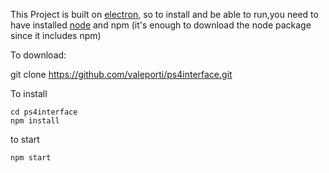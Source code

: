 This Project is built on [electron](https://electronjs.org/), so to install and be able to run,you need to have installed [node](https://nodejs.org) and npm (it's enough to download the node package since it includes npm)

To download:

git clone https://github.com/valeporti/ps4interface.git

To install

~~~~
cd ps4interface
npm install
~~~~

to start

~~~~
npm start
~~~~
